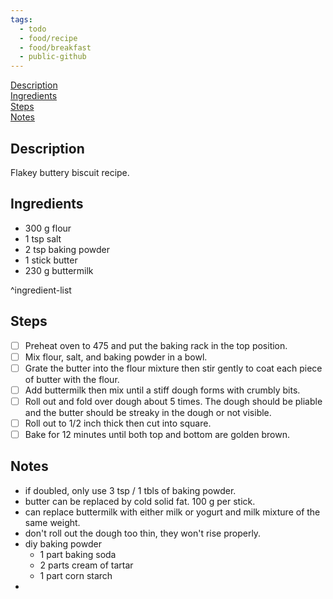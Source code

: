 ```yaml
---
tags: 
  - todo 
  - food/recipe 
  - food/breakfast
  - public-github
---
```


[Description](#Description)  
[Ingredients](#Ingredients)  
[Steps](#Steps)  
[Notes](#Notes)  

## Description
Flakey buttery biscuit recipe.

## Ingredients

- 300 g flour
- 1 tsp salt
- 2 tsp baking powder
- 1 stick butter
- 230 g buttermilk

^ingredient-list

## Steps

- [ ] Preheat oven to 475 and put the baking rack in the top position.
- [ ] Mix flour, salt, and baking powder in a bowl.
- [ ] Grate the butter into the flour mixture then stir gently to coat each piece of butter with the flour.
- [ ] Add buttermilk then mix until a stiff dough forms with crumbly bits. 
- [ ] Roll out and fold over dough about 5 times. The dough should be pliable and the butter should be streaky in the dough or not visible. 
- [ ] Roll out to 1/2 inch thick then cut into square.
- [ ] Bake for 12 minutes until both top and bottom are golden brown. 

## Notes

- if doubled, only use 3 tsp / 1 tbls of baking powder. 
- butter can be replaced by cold solid fat. 100 g per stick.
- can replace buttermilk with either milk or yogurt and milk mixture of the same weight. 
- don't roll out the dough too thin, they won't rise properly.
- diy baking powder 
	- 1 part baking soda
	- 2 parts cream of tartar
	- 1 part corn starch
- 